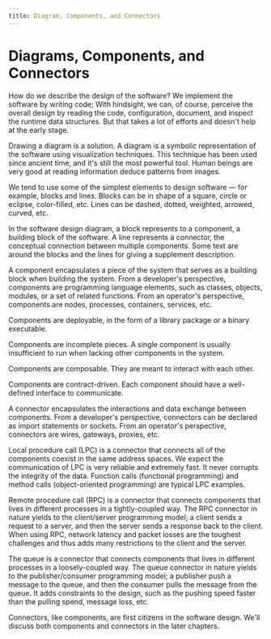 ```yaml
---
title: Diagram, Components, and Connectors
---
```


# Diagrams, Components, and Connectors

How do we describe the design of the software? We implement the software by writing code; With hindsight, we can, of course, perceive the overall design by reading the code, configuration, document, and inspect the runtime data structures. But that takes a lot of efforts and doesn't help at the early stage.

Drawing a diagram is a solution. A diagram is a symbolic representation of the software using visualization techniques. This technique has been used since ancient time, and it's still the most powerful tool. Human beings are very good at reading information deduce patterns from images.

We tend to use some of the simplest elements to design software — for example, blocks and lines. Blocks can be in shape of a square, circle or eclipse, color-filled, etc. Lines can be dashed, dotted, weighted, arrowed, curved, etc.

In the software design diagram, a block represents to a component, a building block of the software. A line represents a connector, the conceptual connection between multiple components. Some text are around the blocks and the lines for giving a supplement description.

A component encapsulates a piece of the system that serves as a building block when building the system. From a developer's perspective, components are programming language elements, such as classes, objects, modules, or a set of related functions. From an operator's perspective, components are nodes, processes, containers, services, etc.

Components are deployable, in the form of a library package or a binary executable.

Components are incomplete pieces. A single component is usually insufficient to run when lacking other components in the system.

Components are composable. They are meant to interact with each other.

Components are contract-driven. Each component should have a well-defined interface to communicate.

A connector encapsulates the interactions and data exchange between components. From a developer's perspective, connectors can be declared as import statements or sockets. From an operator's perspective, connectors are wires, gateways, proxies, etc.

Local procedure call (LPC) is a connector that connects all of the components coexist in the same address spaces. We expect the communication of LPC is very reliable and extremely fast. It never corrupts the integrity of the data. Function calls (functional programming) and method calls (object-oriented programming) are typical LPC examples.

Remote procedure call (RPC) is a connector that connects components that lives in different processes in a tightly-coupled way. The RPC connector in nature yields to the client/server programming model; a client sends a request to a server, and then the server sends a response back to the client. When using RPC, network latency and packet losses are the toughest challenges and thus adds many restrictions to the client and the server.

The queue is a connector that connects components that lives in different processes in a loosely-coupled way. The queue connector in nature yields to the publisher/consumer programming model; a publisher push a message to the queue, and then the consumer pulls the message from the queue. It adds constraints to the design, such as the pushing speed faster than the pulling spend, message loss, etc.

Connectors, like components, are first citizens in the software design. We'll discuss both components and connectors in the later chapters.
